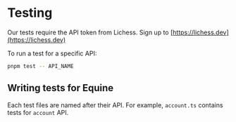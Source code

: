# Testing

Our tests require the API token from Lichess. Sign up to [https://lichess.dev](https://lichess.dev)

To run a test for a specific API:

```sh
pnpm test -- API_NAME
```

## Writing tests for Equine

Each test files are named after their API. For example, `account.ts` contains tests for `account` API.
